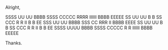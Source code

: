 Alright,

 SSSS  UU  UU  BBBB    SSSS   CCCCC  RRRR   IIIIII  BBBB   EEEEE
SS     UU  UU  B   B  SS     CCC     R   R    II    B   B  EE
 SSS   UU  UU  BBBB    SSS   CC      RRR      II    BBBB   EEEE
   SS  UU  UU  B   B     SS  CCC     R   R    II    B   B  EE
SSSS    UUUU   BBBB   SSSS    CCCCC  R   R  IIIIII  BBBB   EEEEE

Thanks.
<!---
ZenLogYT/ZenLogYT is a ✨ special ✨ repository because its `README.md` (this file) appears on your GitHub profile.
You can click the Preview link to take a look at your changes.
--->
